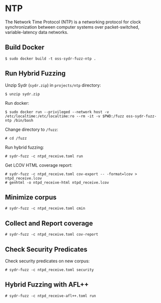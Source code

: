 # NTP

The Network Time Protocol (NTP) is a networking protocol for clock synchronization between computer systems over packet-switched, variable-latency data networks.

## Build Docker

    $ sudo docker build -t oss-sydr-fuzz-ntp .

## Run Hybrid Fuzzing

Unzip Sydr (`sydr.zip`) in `projects/ntp` directory:

    $ unzip sydr.zip

Run docker:

    $ sudo docker run --privileged --network host -v /etc/localtime:/etc/localtime:ro --rm -it -v $PWD:/fuzz oss-sydr-fuzz-ntp /bin/bash

Change directory to `/fuzz`:

    # cd /fuzz

Run hybrid fuzzing:

    # sydr-fuzz -c ntpd_receive.toml run

Get LCOV HTML coverage report:

    # sydr-fuzz -c ntpd_receive.toml cov-export -- -format=lcov > ntpd_receive.lcov
    # genhtml -o ntpd_receive-html ntpd_receive.lcov

## Minimize corpus

    # sydr-fuzz -c ntpd_receive.toml cmin

## Collect and Report coverage

    # sydr-fuzz -c ntpd_receive.toml cov-report

## Check Security Predicates

Check security predicates on new corpus:

    # sydr-fuzz -c ntpd_receive.toml security

## Hybrid Fuzzing with AFL++

    # sydr-fuzz -c ntpd_receive-afl++.toml run
    
    
    
    
    
    
    
    
    
    
    
    
    
    
    
    

